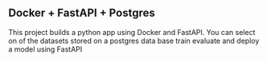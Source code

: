 ## Docker + FastAPI + Postgres

This project builds a python app using Docker and FastAPI. You can select on of the datasets stored on a postgres data base train evaluate and deploy a model using FastAPI